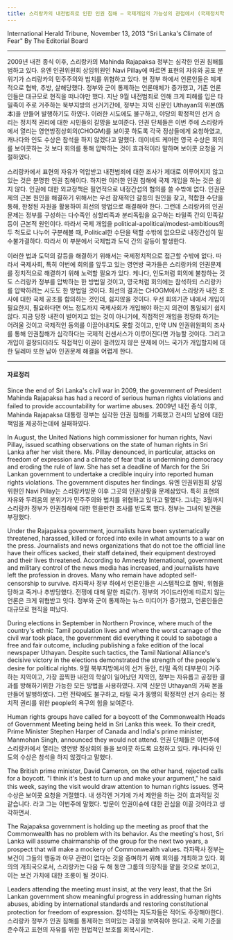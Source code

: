 ```yaml
---
title: 스리랑카의 내전범죄로 인한 인권 침해 – 국제개입의 가능성의 관점에서 (국제정치학 뉴스과제 10)
---
```


International Herald Tribune, November 13, 2013
"Sri Lanka's Climate of Fear" By The Editorial Board

---

2009년 내전 종식 이후, 스리랑카의 Mahinda Rajapaksa 정부는 심각한 인권 침해를 범하고 있다. 유엔 인권위원회 상임위원인 Navi Pillay에 따르면 표현의 자유와 공포 분위기가 스리랑카의 민주주의와 법치를 위협하고 있다. 현 정부 하에서 언론인들은 체계적으로 협박, 추방, 살해당했다. 정부와 군이 통제하는 언론매체가 증가했고, 기존 언론인들은 대규모로 현직을 떠나야만 했다. 지난 9월 내전범죄로 인해 크게 피해를 입은 타밀족이 주로 거주하는 북부지방의 선거기간에, 정부는 지역 신문인 Uthayan의 위본(僞本)을 만들어 발행하기도 하였다. 이러한 시도에도 불구하고, 야당의 확정적인 선거 승리는 정치적 권리에 대한 시민들의 갈망을 보여준다. 인권 단체들은 이번 주에 스리랑카에서 열리는 영연방정상회의(CHOGM)를 보이콧 하도록 각국 정상들에게 요청하였고, 캐나다와 인도 수상은 참석을 하지 않겠다고 말했다. 데이비드 케머런 영국 수상은 회의를 보이콧하는 것 보다 회의를 통해 압박하는 것이 효과적이라 말하며 보이콧 요청을 거절하였다.

스리랑카에서 표현의 자유가 억압받고 내전범죄에 대한 조사가 제대로 이루어지지 않고 있는 것은 분명한 인권 침해이다. 하지만 이러한 인권 침해에 국제 개입을 하는 것은 쉽지 않다. 인권에 대한 외교정책은 필연적으로 내정간섭의 혐의를 쓸 수밖에 없다. 인권문제의 근본 원인을 해결하기 위해서는 우선 잠재적인 갈등의 원인을 찾고, 적합한 수단을 통해, 한정된 자원을 활용하여 최선의 방법으로 해결해야 한다. 그런데 스리랑카의 인권문제는 정부를 구성하는 다수족인 싱할리족과 분리독립을 요구하는 타밀족 간의 민족갈등이 근본적 원인이다. 따라서 국제 개입을 political-apolitical/modest-ambitious의 두 척도로 나누어 구분해볼 때, Political한 수단을 택할 수밖에 없으므로 내정간섭이 필수불가결하다. 따라서 이 부분에서 국제법과 도덕 간의 갈등이 발생한다.

이러한 법과 도덕의 갈등을 해결하기 위해서는 국제정치적으로 접근할 수밖에 없다. 따라서 국제사회, 특히 이번에 회의를 앞두고 있는 영연방 국가들은 스리랑카의 인권문제를 정치적으로 해결하기 위해 노력할 필요가 있다. 케나다, 인도처럼 회의에 불참하는 것도 스리랑카 정부를 압박하는 한 방법일 것이고, 영국처럼 회의에는 참석하되 스리랑카를 압박하려는 시도도 한 방법일 것이다. 최선의 결과는 CHOGM에서 스리랑카 내전 조사에 대한 국제 공조를 합의하는 것인데, 쉽지않을 것이다. 우선 회의기관 내에서 개입이 필요한지, 필요하다면 어느 정도까지 국제사회가 개입해야 하는지 의견이 통일되기 쉽지 않다. 지금 당장 내전이 벌어지고 있는 것이 아니기에, 직접적인 개입을 정당화 하기는 어려울 것이고 국제적인 동의를 이끌어내지도 못할 것이고, 만약 UN 인권위원회의 조사를 통해 인권침해가 심각하다는 국제적 컨센서스가 이루어진다면 가능할 것이다. 그리고 개입이 결정되더라도 직접적인 이권이 걸려있지 않은 문제에 어느 국가가 개입할지에 대한 딜레마 또한 남아 인권문제 해결을 어렵게 한다.

---

#### 자료정리

Since the end of Sri Lanka's civil war in 2009, the government of President Mahinda Rajapaksa has had a record of serious human rights violations and failed to provide accountability for wartime abuses.
2009년 내전 종식 이후, Mahinda Rajapaksa 대통령 정부는 심각한 인권 침해를 기록했고 전시의 남용에 대한 책임을 제공하는데에 실패하였다.

In August, the United Nations high commissioner for human rights, Navi Pillay, issued scathing observations on the state of human rights in Sri Lanka after her visit there. Ms. Pillay denounced, in particular, attacks on freedom of expression and a climate of fear that is undermining democracy and eroding the rule of law. She has set a deadline of March for the Sri Lankan government to undertake a credible inquiry into reported human rights violations. The government disputes her findings.
유엔 인권위원회 상임위원인 Navi Pillay는 스리랑카방문 이후 그곳의 인권상황을 문제삼았다. 특히 표현의 자유와 두려움의 분위기가 민주주의와 법치를 위협하고 있다고 말했다. 그녀는 3월까지 스리랑카 정부가 인권침해에 대한 믿을만한 조사를 받도록 했다. 정부는 그녀의 발견을 부정했다.

Under the Rajapaksa government, journalists have been systematically threatened, harassed, killed or forced into exile in what amounts to a war on the press. Journalists and news organizations that do not toe the official line have their offices sacked, their staff detained, their equipment destroyed and their lives threatened. According to Amnesty International, government and military control of the news media has increased, and journalists have left the profession in droves. Many who remain have adopted self-censorship to survive.
라자팍사 정부 하에서 언론인들은 시스템적으로 협박, 위협을 당하고 죽거나 추방당했다. 전쟁에 대해 말한 죄로(?). 정부의 가이드라인에 따르지 않는 언론은 크게 위협받고 잇다. 정부와 군이 통제하는 뉴스 미디어가 증가했고, 언론인들은 대규모로 현직을 떠났다.

During elections in September in Northern Province, where much of the country's ethnic Tamil population lives and where the worst carnage of the civil war took place, the government did everything it could to sabotage a free and fair outcome, including publishing a fake edition of the local newspaper Uthayan. Despite such tactics, the Tamil National Alliance's decisive victory in the elections demonstrated the strength of the people's desire for political rights.
9월 북부지방에서의 선거 동안, 타밀 족의 대부분이 거주하는 지역이고, 가장 끔찍한 내전의 학살이 일어났던 지역인, 정부는 자유롭고 공정한 결과를 방해하기위한 가능한 모든 방법을 사용하였다. 지역 신문인 Uthayan의 가짜 본을 만들어 발행하였다. 그런 전략에도 불구하고, 타밀 국가 동맹의 확정적인 선거 승리는 정치적 권리를 위한 people의 욕구의 힘을 보여준다.

Human rights groups have called for a boycott of the Commonwealth Heads of Government Meeting being held in Sri Lanka this week. To their credit, Prime Minister Stephen Harper of Canada and India's prime minister, Manmohan Singh, announced they would not attend.
인권 단체들은 이번주에 스리랑카에서 열리는 영연방 정상회의 들을 보이콧 하도록 요청하고 있다. 캐나다와 인도의 수상은 참석을 하지 않겠다고 말했다.

The British prime minister, David Cameron, on the other hand, rejected calls for a boycott. "I think it's best to turn up and make your argument," he said this week, saying the visit would draw attention to human rights issues.
영국 수상은 보이콧 요청을 거절했다. 내 생각엔 거기에 가서 제안을 하는 것이 효과적일 것 같습니다. 라고 그는 이번주에 말했다. 방문이 인권이슈에 대한 관심을 이끌 것이라고 생각하면서.

The Rajapaksa government is holding up the meeting as proof that the Commonwealth has no problem with its behavior. As the meeting's host, Sri Lanka will assume chairmanship of the group for the next two years, a prospect that will make a mockery of Commonwealth values.
라자팍사 정부는 보건이 그들의 행동과 아무 관련이 없다는 것을 증며하기 위해 회의를 개최하고 있다. 회의의 개최국으로서, 스리랑카는 다음 두 해 동안 그룹의 의장직을 맡을 것으로 보이고, 이는 보건 가치에 대한 조롱이 될 것이다.

Leaders attending the meeting must insist, at the very least, that the Sri Lankan government show meaningful progress in addressing human rights abuses, abiding by international standards and restoring constitutional protection for freedom of expression.
참석하는 지도자들은 적어도 주장해야한다. 스리랑카 정부가 인권 침해를 통제하는 의미있는 과정을 보여줘야 한다고. 국제 기준을 준수하고 표현의 자유를 위한 헌법적인 보호를 회복시키는.
